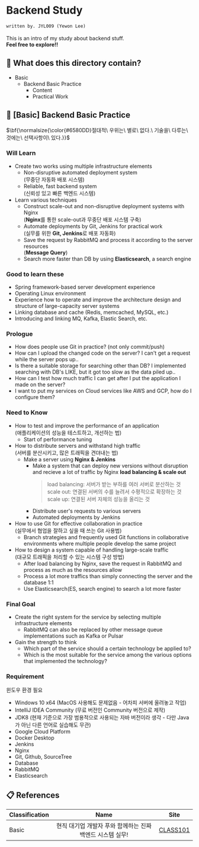 # Backend Study
`written by. JYL009 (Yewon Lee)`\
\
This is an intro of my study about backend stuff.\
**Feel free to explore!!**

## 📁 What does this directory contain?
* Basic
  * Backend Basic Practice
    * Content
    * Practical Work

## 🔗 [Basic] Backend Basic Practice
<p>$\bf{\normalsize{\color{#6580DD}절대적\ 우위는\ 별로\ 없다.\ 기술을\ 다루는\ 것에는\ 선택사항이\ 있다.}}$</p>

### Will Learn
* Create two works using multiple infrastructure elements
  * Non-disruptive automated deployment system\
    (무중단 자동화 배포 시스템)
  * Reliable, fast backend system\
    (신뢰성 있고 빠른 백엔드 시스템)
* Learn various techniques
  * Construct scale-out and non-disruptive deployment systems with Nginx\
    (**Nginx**를 통한 scale-out과 무중단 배포 시스템 구축)
  * Automate deployments by Git, Jenkins for practical work\
    (실무를 위한 **Git, Jenkins**로 배포 자동화)
  * Save the request by RabbitMQ and process it according to the server resources\
    (**Message Query**)
  * Search more faster than DB by using **Elasticsearch**, a search engine
### Good to learn these
* Spring framework-based server development experience
* Operating Linux environment
* Experience how to operate and improve the architecture design and structure of large-capacity server systems
* Linking database and cache (Redis, memcached, MySQL, etc.)
* Introducing and linking MQ, Kafka, Elastic Search, etc.

### Prologue
* How does people use Git in practice? (not only commit/push)
* How can I upload the changed code on the server? I can't get a request while the server pops up..
* Is there a suitable storage for searching other than DB? I implemented searching with DB's LIKE, but it got too slow as the data piled up..
* How can I test how much traffic I can get after I put the application I made on the server?
* I want to put my services on Cloud services like AWS and GCP, how do I configure them?

### Need to Know
* How to test and improve the performance of an application\
  (애플리케이션의 성능을 테스트하고, 개선하는 법)
  * Start of performance tuning
* How to distribute servers and withstand high traffic\
  (서버를 분산시키고, 많은 트래픽을 견뎌내는 법)
  * Make a server using **Nginx & Jenkins**
    * Make a system that can deploy new versions without disruption and recieve a lot of traffic by Nginx **load balancing & scale out**
      > load balancing: 서버가 받는 부하를 여러 서버로 분산하는 것\
      > scale out: 연결된 서버의 수를 늘려서 수평적으로 확장하는 것\
      > scale up: 연결된 서버 자체의 성능을 올리는 것
    * Distribute user's requests to various servers
    * Automated deployments by Jenkins
* How to use Git for effective collaboration in practice\
  (실무에서 협업을 잘하고 싶을 때 쓰는 Git 사용법)
  * Branch strategies and frequently used Git functions in collaborative environments where multiple people develop the same project
* How to design a system capable of handling large-scale traffic\
  (대규모 트래픽을 처리할 수 있는 시스템 구성 방법)
  * After load balancing by Nginx, save the request in RabbitMQ and process as much as the resources allow
  * Process a lot more traffics than simply connecting the server and the database 1:1
  * Use Elasticsearch(ES, search engine) to search a lot more faster

### Final Goal
* Create the right system for the service by selecting multiple infrastructure elements
  * RabbitMQ can also be replaced by other message queue implementations such as Kafka or Pulsar
* Gain the strength to think
  * Which part of the service should a certain technology be applied to?
  * Which is the most suitable for the service among the various options that implemented the technology?
 
### Requirement
윈도우 환경 필요
* Windows 10 x64 (MacOS 사용해도 문제없음 - 어차피 서버에 올려놓고 작업)
* IntelliJ IDEA Community (무료 버전인 Community 버전으로 제작)
* JDK8 (현재 기준으로 가장 범용적으로 사용되는 자바 버전이라 생각 - 다만 Java가 아닌 다른 언어로 실습해도 무관)
* Google Cloud Platform
* Docker Desktop
* Jenkins
* Nginx
* Git, Github, SourceTree
* Database
* RabbitMQ
* Elasticsearch

## 📋 References
| Classification     | Name          | Site             |
| ------------------ | :-----------: | :--------------: |
| Basic | 현직 대기업 개발자 푸와 함께하는 진짜 백엔드 시스템 실무! | [CLASS101](https://class101.net/ko/products/5fc4a3b4fc231b000d85661b) |
